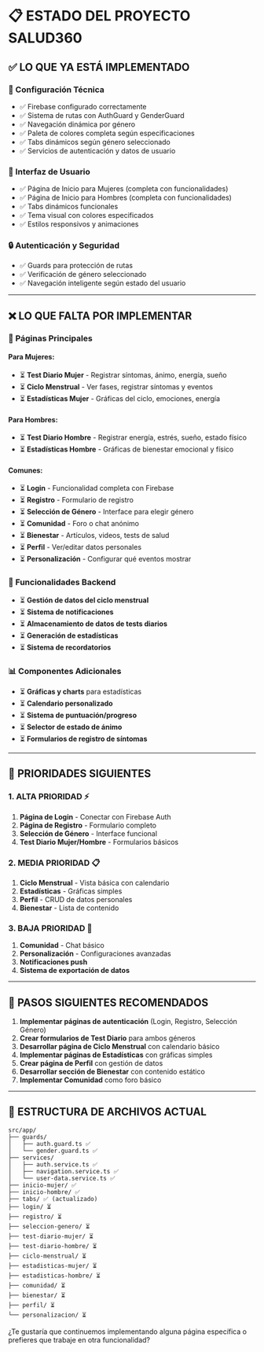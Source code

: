 # 📋 ESTADO DEL PROYECTO SALUD360

## ✅ LO QUE YA ESTÁ IMPLEMENTADO

### 🔧 Configuración Técnica
- ✅ Firebase configurado correctamente
- ✅ Sistema de rutas con AuthGuard y GenderGuard
- ✅ Navegación dinámica por género
- ✅ Paleta de colores completa según especificaciones
- ✅ Tabs dinámicos según género seleccionado
- ✅ Servicios de autenticación y datos de usuario

### 🎨 Interfaz de Usuario
- ✅ Página de Inicio para Mujeres (completa con funcionalidades)
- ✅ Página de Inicio para Hombres (completa con funcionalidades)
- ✅ Tabs dinámicos funcionales
- ✅ Tema visual con colores especificados
- ✅ Estilos responsivos y animaciones

### 🔒 Autenticación y Seguridad
- ✅ Guards para protección de rutas
- ✅ Verificación de género seleccionado
- ✅ Navegación inteligente según estado del usuario

---

## ❌ LO QUE FALTA POR IMPLEMENTAR

### 📱 Páginas Principales

#### Para Mujeres:
- ⏳ **Test Diario Mujer** - Registrar síntomas, ánimo, energía, sueño
- ⏳ **Ciclo Menstrual** - Ver fases, registrar síntomas y eventos
- ⏳ **Estadísticas Mujer** - Gráficas del ciclo, emociones, energía

#### Para Hombres:
- ⏳ **Test Diario Hombre** - Registrar energía, estrés, sueño, estado físico
- ⏳ **Estadísticas Hombre** - Gráficas de bienestar emocional y físico

#### Comunes:
- ⏳ **Login** - Funcionalidad completa con Firebase
- ⏳ **Registro** - Formulario de registro
- ⏳ **Selección de Género** - Interface para elegir género
- ⏳ **Comunidad** - Foro o chat anónimo
- ⏳ **Bienestar** - Artículos, videos, tests de salud
- ⏳ **Perfil** - Ver/editar datos personales
- ⏳ **Personalización** - Configurar qué eventos mostrar

### 🔧 Funcionalidades Backend
- ⏳ **Gestión de datos del ciclo menstrual**
- ⏳ **Sistema de notificaciones**
- ⏳ **Almacenamiento de datos de tests diarios**
- ⏳ **Generación de estadísticas**
- ⏳ **Sistema de recordatorios**

### 📊 Componentes Adicionales
- ⏳ **Gráficas y charts** para estadísticas
- ⏳ **Calendario personalizado** 
- ⏳ **Sistema de puntuación/progreso**
- ⏳ **Selector de estado de ánimo**
- ⏳ **Formularios de registro de síntomas**

---

## 🎯 PRIORIDADES SIGUIENTES

### 1. **ALTA PRIORIDAD** ⚡
1. **Página de Login** - Conectar con Firebase Auth
2. **Página de Registro** - Formulario completo
3. **Selección de Género** - Interface funcional
4. **Test Diario Mujer/Hombre** - Formularios básicos

### 2. **MEDIA PRIORIDAD** 📋
1. **Ciclo Menstrual** - Vista básica con calendario
2. **Estadísticas** - Gráficas simples
3. **Perfil** - CRUD de datos personales
4. **Bienestar** - Lista de contenido

### 3. **BAJA PRIORIDAD** 📝
1. **Comunidad** - Chat básico
2. **Personalización** - Configuraciones avanzadas
3. **Notificaciones push**
4. **Sistema de exportación de datos**

---

## 🚀 PASOS SIGUIENTES RECOMENDADOS

1. **Implementar páginas de autenticación** (Login, Registro, Selección Género)
2. **Crear formularios de Test Diario** para ambos géneros
3. **Desarrollar página de Ciclo Menstrual** con calendario básico
4. **Implementar páginas de Estadísticas** con gráficas simples
5. **Crear página de Perfil** con gestión de datos
6. **Desarrollar sección de Bienestar** con contenido estático
7. **Implementar Comunidad** como foro básico

---

## 📁 ESTRUCTURA DE ARCHIVOS ACTUAL

```
src/app/
├── guards/
│   ├── auth.guard.ts ✅
│   └── gender.guard.ts ✅
├── services/
│   ├── auth.service.ts ✅
│   ├── navigation.service.ts ✅
│   └── user-data.service.ts ✅
├── inicio-mujer/ ✅
├── inicio-hombre/ ✅
├── tabs/ ✅ (actualizado)
├── login/ ⏳
├── registro/ ⏳
├── seleccion-genero/ ⏳
├── test-diario-mujer/ ⏳
├── test-diario-hombre/ ⏳
├── ciclo-menstrual/ ⏳
├── estadisticas-mujer/ ⏳
├── estadisticas-hombre/ ⏳
├── comunidad/ ⏳
├── bienestar/ ⏳
├── perfil/ ⏳
└── personalizacion/ ⏳
```

¿Te gustaría que continuemos implementando alguna página específica o prefieres que trabaje en otra funcionalidad?
